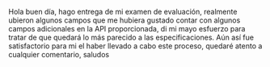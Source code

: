 Hola buen día, hago entrega de mi examen de evaluación, realmente ubieron algunos campos que me hubiera gustado contar con algunos campos adicionales en la API proporcionada, di mi mayo esfuerzo para tratar de que quedará lo más parecido a las especificaciones. Aún así fue satisfactorio para mi el haber llevado a cabo este proceso, quedaré atento a cualquier comentario, saludos
